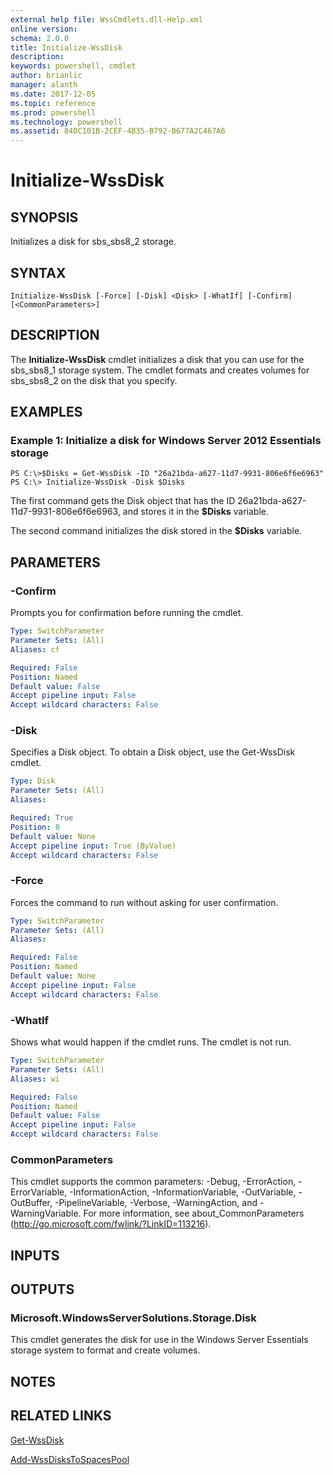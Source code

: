 ```yaml
---
external help file: WssCmdlets.dll-Help.xml
online version: 
schema: 2.0.0
title: Initialize-WssDisk
description: 
keywords: powershell, cmdlet
author: brianlic
manager: alanth
ms.date: 2017-12-05
ms.topic: reference
ms.prod: powershell
ms.technology: powershell
ms.assetid: 84DC101B-2CEF-4B35-B792-B677A2C467A6
---
```


# Initialize-WssDisk

## SYNOPSIS
Initializes a disk for sbs_sbs8_2 storage.

## SYNTAX

```
Initialize-WssDisk [-Force] [-Disk] <Disk> [-WhatIf] [-Confirm] [<CommonParameters>]
```

## DESCRIPTION
The **Initialize-WssDisk** cmdlet initializes a disk that you can use for the sbs_sbs8_1 storage system.
The cmdlet formats and creates volumes for sbs_sbs8_2 on the disk that you specify.

## EXAMPLES

### Example 1: Initialize a disk for Windows Server 2012 Essentials storage
```
PS C:\>$Disks = Get-WssDisk -ID "26a21bda-a627-11d7-9931-806e6f6e6963"
PS C:\> Initialize-WssDisk -Disk $Disks
```

The first command gets the Disk object that has the ID 26a21bda-a627-11d7-9931-806e6f6e6963, and stores it in the **$Disks** variable.

The second command initializes the disk stored in the **$Disks** variable.

## PARAMETERS

### -Confirm
Prompts you for confirmation before running the cmdlet.

```yaml
Type: SwitchParameter
Parameter Sets: (All)
Aliases: cf

Required: False
Position: Named
Default value: False
Accept pipeline input: False
Accept wildcard characters: False
```

### -Disk
Specifies a Disk object.
To obtain a Disk object, use the Get-WssDisk cmdlet.

```yaml
Type: Disk
Parameter Sets: (All)
Aliases: 

Required: True
Position: 0
Default value: None
Accept pipeline input: True (ByValue)
Accept wildcard characters: False
```

### -Force
Forces the command to run without asking for user confirmation.

```yaml
Type: SwitchParameter
Parameter Sets: (All)
Aliases: 

Required: False
Position: Named
Default value: None
Accept pipeline input: False
Accept wildcard characters: False
```

### -WhatIf
Shows what would happen if the cmdlet runs.
The cmdlet is not run.

```yaml
Type: SwitchParameter
Parameter Sets: (All)
Aliases: wi

Required: False
Position: Named
Default value: False
Accept pipeline input: False
Accept wildcard characters: False
```

### CommonParameters
This cmdlet supports the common parameters: -Debug, -ErrorAction, -ErrorVariable, -InformationAction, -InformationVariable, -OutVariable, -OutBuffer, -PipelineVariable, -Verbose, -WarningAction, and -WarningVariable. For more information, see about_CommonParameters (http://go.microsoft.com/fwlink/?LinkID=113216).

## INPUTS

## OUTPUTS

### Microsoft.WindowsServerSolutions.Storage.Disk
This cmdlet generates the disk for use in the Windows Server Essentials storage system to format and create volumes.

## NOTES

## RELATED LINKS

[Get-WssDisk](./Get-WssDisk.md)

[Add-WssDisksToSpacesPool](./Add-WssDisksToSpacesPool.md)


